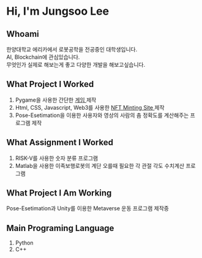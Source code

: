 # Hi, I'm Jungsoo Lee

## Whoami
한양대학교 에리카에서 로봇공학을 전공중인 대학생입니다. <br>
AI, Blockchain에 관심있습니다. <br>
무엇인가 실제로 해보는게 좋고 다양한 개발을 해보고싶습니다.

## What Project I Worked
1. Pygame을 사용한 간단한 <a href="https://github.com/LPIGEON/Small-Hell"> 게임 </a> 제작 <br>
2. Html, CSS, Javascript, Web3를 사용한 <a href="https://metagirlsminting.netlify.app/"> NFT Minting Site </a> 제작 <br>
3. Pose-Esetimation을 이용한 사용자와 영상의 사람의 춤 정확도를 계산해주는 프로그램 제작

## What Assignment I Worked
1. RISK-V를 사용한 숫자 분류 프로그램 <br>
2. Matlab을 사용한 이족보행로봇의 계단 오를때 필요한 각 관절 각도 수치계산 프로그램

## What Project I Am Working
Pose-Esetimation과 Unity를 이용한 Metaverse 운동 프로그램 제작중

## Main Programing Language 
1. Python
2. C++
